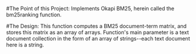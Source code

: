 #The Point of this Project:
Implements Okapi BM25, herein called the bm25ranking function. 

#The Design:
This function computes a BM25 document-term matrix, and stores this matrix as an array of arrays. Function's main parameter is a text document collection in the form of an array of strings--each text document here is a string.
